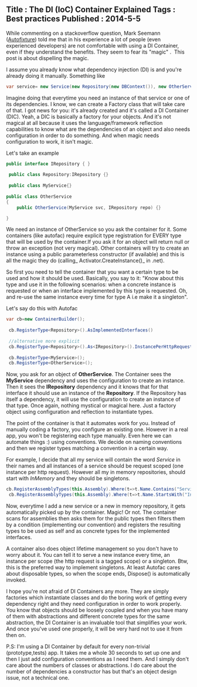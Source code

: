 Title : The DI (IoC) Container Explained
Tags : Best practices
Published : 2014-5-5
---

While commenting on a stackoverflow question, Mark Seemann ([Autofixture](https://github.com/AutoFixture)) told me that in his experience a lot of people (even experienced developers) are not comfortable with using a DI Container, even if they understand the benefits. They seem to fear its "magic" .  This post is about dispelling the magic.

 I assume you already know what dependency injection (DI) is and you're already doing it manually. Something like

  

```csharp
var service= new Service(new Repository(new DBContext()), new OtherService( new OtherRepository()))

```
  Imagine doing that everytime you need an instance of that service or one of its dependencies. I know, we can create a Factory class that will take care of that. I got news for you: it's already created and it's called a DI Container (DIC). Yeah, a DIC is basically a factory for your objects. And it's not magical at all because it uses the language/framework reflection capabilities to know what are the dependencies of an object and also needs configuration in order to do something. And when magic needs configuration to work, it isn't magic.

 Let's take an example

  

```csharp
public interface IRepository { }
 
 public class Repository:IRepository {} 
 
 public class MyService{}
 
public class OtherService
{
    public OtherService(MyService svc, IRepository repo) {}

}

```
  We need an instance of OtherService so you ask the container for it. Some containers (like autofac) require explicit type registration for EVERY type that will be used by the container.If you ask it for an object will return null or throw an exception (not very magical). Other containers will try to create an instance using a public parameterless constructor (if available) and this is all the magic they do (calling_ Activator.CreateInstance()_ in .net).

 So first you need to tell the container that you want a certain type to be used and how it should be used. Basically, you say to it: "Know about this type and use it in the following scenarios: when a concrete instance is requested or when an interface implemented by this type is requested. Oh, and re-use the same instance every time for type A i.e make it a singleton".

 Let's say do this with Autofac

  

```csharp
var cb=new ContainerBuilder();
 
 cb.RegisterType<Repository>().AsImplementedInterfaces()
 
 //alternative more explicit 
 cb.RegisterType<Repository>().As<IRepository>().InstancePerHttpRequest();
 
 cb.RegisterType<MyService>();
 cb.RegisterType<OtherService>();

```
  Now, you ask for an object of **OtherService**. The Container sees the **MyService** dependency and uses the configuration to create an instance. Then it sees the **IRepository** dependency and it knows that for that interface it should use an instance of the **Repository**. If the Repository has itself a dependency, it will use the configuration to create an instance of that type. Once again, nothing mystical or magical here. Just a factory object using configuration and reflection to instantiate types.

 The point of the container is that it automates work for you. Instead of manually coding a factory, you configure an existing one. However in a real app, you won't be registering each type manually. Even here we can automate things :) using conventions. We decide on naming conventions and then we register types matching a convention in a certain way.

 For example, I decide that all my service will contain the word _Service_ in their names and all instances of a service should be request scoped (one instance per http request). However all my in memory repositories, should start with _InMemory_ and they should be singletons.

  

```csharp
cb.RegisterAssemblyTypes(this.Assembly).Where(t=>t.Name.Contains("Service")).AsSelf().AsImplementedInterfaces().InstancePerHttpRequest();
 cb.RegisterAssemblyTypes(this.Assembly).Where(t=>t.Name.StartsWith("InMemory")).AsSelf().AsImplementedInterfaces().SingleInstance();

```
  Now, everytime I add a new service or a new in memory repository, it gets automatically picked up by the container. Magic! Or not. The container scans for assemblies then asks them for the public types then filters them by a condition (implementing our convention) and registers the resulting types to be used as self and as concrete types for the implemented interfaces.

 A container also does object lifetime management so you don't have to worry about it. You can tell it to serve a new instance every time, an instance per scope (the http request is a tagged scope) or a singleton. Btw, this is the preferred way to implement singletons. At least Autofac cares about disposable types, so when the scope ends, Dispose() is automatically invoked.

 I hope you're not afraid of DI Containers any more. They are simply factories which instantiate classes and do the boring work of getting every dependency right and they need configuration in order to work properly. You know that objects should be loosely coupled and when you have many of them with abstractions and different concrete types for the same abstraction, the DI Container is an invaluable tool that simplifies your work. And once you've used one properly, it will be very hard not to use it from then on.

 P.S: I'm using a DI Container by default for every non-trivial (prototype,tests) app. It takes me a whole 30 seconds to set up one and then I just add configuration conventions as I need them. And I simply don't care about the numbers of classes or abstractions. I do care about the number of dependencies a constructor has but that's an object design issue, not a technical one.